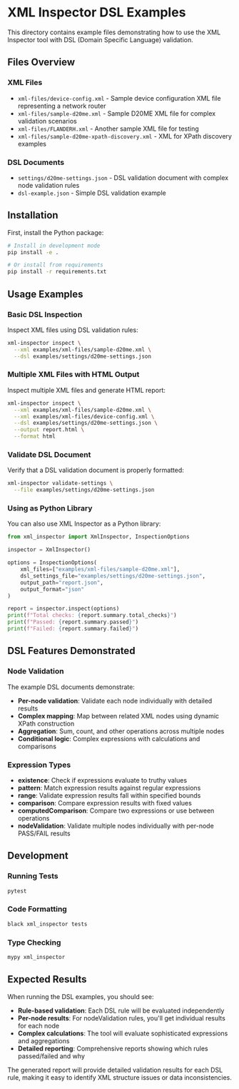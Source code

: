 # XML Inspector DSL Examples

This directory contains example files demonstrating how to use the XML Inspector tool with DSL (Domain Specific Language) validation.

## Files Overview

### XML Files
- `xml-files/device-config.xml` - Sample device configuration XML file representing a network router
- `xml-files/sample-d20me.xml` - Sample D20ME XML file for complex validation scenarios
- `xml-files/FLANDERH.xml` - Another sample XML file for testing
- `xml-files/sample-d20me-xpath-discovery.xml` - XML for XPath discovery examples

### DSL Documents
- `settings/d20me-settings.json` - DSL validation document with complex node validation rules
- `dsl-example.json` - Simple DSL validation example

## Installation

First, install the Python package:

```bash
# Install in development mode
pip install -e .

# Or install from requirements
pip install -r requirements.txt
```

## Usage Examples

### Basic DSL Inspection
Inspect XML files using DSL validation rules:

```bash
xml-inspector inspect \
  --xml examples/xml-files/sample-d20me.xml \
  --dsl examples/settings/d20me-settings.json
```

### Multiple XML Files with HTML Output
Inspect multiple XML files and generate HTML report:

```bash
xml-inspector inspect \
  --xml examples/xml-files/sample-d20me.xml \
  --xml examples/xml-files/device-config.xml \
  --dsl examples/settings/d20me-settings.json \
  --output report.html \
  --format html
```

### Validate DSL Document
Verify that a DSL validation document is properly formatted:

```bash
xml-inspector validate-settings \
  --file examples/settings/d20me-settings.json
```

### Using as Python Library

You can also use XML Inspector as a Python library:

```python
from xml_inspector import XmlInspector, InspectionOptions

inspector = XmlInspector()

options = InspectionOptions(
    xml_files=["examples/xml-files/sample-d20me.xml"],
    dsl_settings_file="examples/settings/d20me-settings.json",
    output_path="report.json",
    output_format="json"
)

report = inspector.inspect(options)
print(f"Total checks: {report.summary.total_checks}")
print(f"Passed: {report.summary.passed}")
print(f"Failed: {report.summary.failed}")
```

## DSL Features Demonstrated

### Node Validation
The example DSL documents demonstrate:
- **Per-node validation**: Validate each node individually with detailed results
- **Complex mapping**: Map between related XML nodes using dynamic XPath construction
- **Aggregation**: Sum, count, and other operations across multiple nodes
- **Conditional logic**: Complex expressions with calculations and comparisons

### Expression Types
- **existence**: Check if expressions evaluate to truthy values
- **pattern**: Match expression results against regular expressions
- **range**: Validate expression results fall within specified bounds
- **comparison**: Compare expression results with fixed values
- **computedComparison**: Compare two expressions or use between operations
- **nodeValidation**: Validate multiple nodes individually with per-node PASS/FAIL results

## Development

### Running Tests
```bash
pytest
```

### Code Formatting
```bash
black xml_inspector tests
```

### Type Checking
```bash
mypy xml_inspector
```

## Expected Results

When running the DSL examples, you should see:
- **Rule-based validation**: Each DSL rule will be evaluated independently
- **Per-node results**: For nodeValidation rules, you'll get individual results for each node
- **Complex calculations**: The tool will evaluate sophisticated expressions and aggregations
- **Detailed reporting**: Comprehensive reports showing which rules passed/failed and why

The generated report will provide detailed validation results for each DSL rule, making it easy to identify XML structure issues or data inconsistencies.